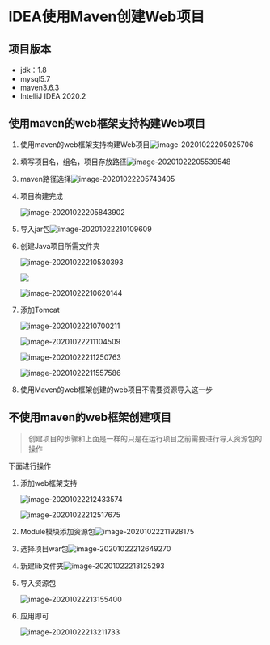 # IDEA使用Maven创建Web项目

## 项目版本

-   jdk：1.8
-   mysql5.7
-   maven3.6.3
-   IntelliJ IDEA 2020.2 

## 使用maven的web框架支持构建Web项目

1.  使用maven的web框架支持构建Web项目![image-20201022205025706](https://gitee.com/tiamos/blogimage/raw/master/images/20201022205032.png)

2.  填写项目名，组名，项目存放路径![image-20201022205539548](https://gitee.com/tiamos/blogimage/raw/master/images/20201022205545.png)

3.  maven路径选择![image-20201022205743405](https://gitee.com/tiamos/blogimage/raw/master/images/20201022205743.png)

4.  项目构建完成

    ![image-20201022205843902](https://gitee.com/tiamos/blogimage/raw/master/images/20201022205844.png)

5.  导入jar包![image-20201022210109609](https://gitee.com/tiamos/blogimage/raw/master/images/20201022210109.png)

6.  创建Java项目所需文件夹

    ![image-20201022210530393](https://gitee.com/tiamos/blogimage/raw/master/images/20201022210608.png)

    ![](https://gitee.com/tiamos/blogimage/raw/master/images/20201022210608.png)

    ![image-20201022210620144](https://gitee.com/tiamos/blogimage/raw/master/images/20201022210620.png)

7.  添加Tomcat

    ![image-20201022210700211](https://gitee.com/tiamos/blogimage/raw/master/images/20201022210905.png)

    ![image-20201022211104509](https://gitee.com/tiamos/blogimage/raw/master/images/20201022211104.png)

    ![image-20201022211250763](https://gitee.com/tiamos/blogimage/raw/master/images/20201022211250.png)

    ![image-20201022211557586](https://gitee.com/tiamos/blogimage/raw/master/images/20201022211557.png)

8.  使用Maven的web框架创建的web项目不需要资源导入这一步

## 不使用maven的web框架创建项目

>    创建项目的步骤和上面是一样的只是在运行项目之前需要进行导入资源包的操作

下面进行操作

1.  添加web框架支持

    ![image-20201022212433574](https://gitee.com/tiamos/blogimage/raw/master/images/20201022212433.png)

    ![image-20201022212517675](https://gitee.com/tiamos/blogimage/raw/master/images/20201022212517.png)

2.  Module模块添加资源包![image-20201022211928175](https://gitee.com/tiamos/blogimage/raw/master/images/20201022211928.png)

3.  选择项目war包![image-20201022212649270](https://gitee.com/tiamos/blogimage/raw/master/images/20201022212649.png)

4.  新建lib文件夹![image-20201022213125293](https://gitee.com/tiamos/blogimage/raw/master/images/20201022213125.png)

5.  导入资源包

    ![image-20201022213155400](https://gitee.com/tiamos/blogimage/raw/master/images/20201022213155.png)

6.  应用即可

    ![image-20201022213211733](https://gitee.com/tiamos/blogimage/raw/master/images/20201022213211.png)